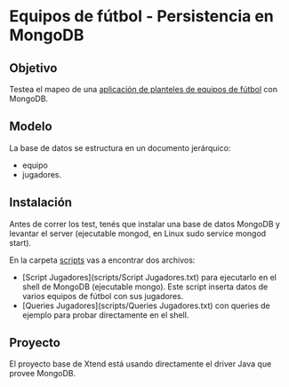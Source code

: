 # Equipos de fútbol - Persistencia en MongoDB

## Objetivo
Testea el mapeo de una [aplicación de planteles de equipos de fútbol](http://ddsutn.com.ar/material/guia-de-ejercicios/guia-modelado-datos/nosql_plantelesfutbol) con MongoDB. 

## Modelo
La base de datos se estructura en un documento jerárquico:
* equipo 
 * jugadores.

## Instalación
Antes de correr los test, tenés que instalar una base de datos MongoDB y levantar el server
(ejecutable mongod, en Linux sudo service mongod start). 

En la carpeta [scripts](scripts) vas a encontrar dos archivos:

* [Script Jugadores](scripts/Script Jugadores.txt) para ejecutarlo en el shell de MongoDB (ejecutable mongo). Este script inserta datos de varios equipos de fútbol con sus jugadores.
* [Queries Jugadores](scripts/Queries Jugadores.txt) con queries de ejemplo para probar directamente en el shell.

## Proyecto
El proyecto base de Xtend está usando directamente el driver Java que provee MongoDB.

